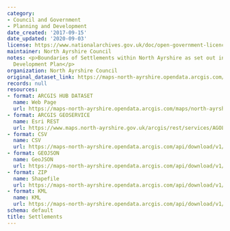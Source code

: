 ```yaml
---
category:
- Council and Government
- Planning and Development
date_created: '2017-09-15'
date_updated: '2020-09-03'
license: https://www.nationalarchives.gov.uk/doc/open-government-licence/version/3/
maintainer: North Ayrshire Council
notes: <p>Boundaries of Settlements within North Ayrshire as set out in the Local
  Development Plan</p>
organization: North Ayrshire Council
original_dataset_link: https://maps-north-ayrshire.opendata.arcgis.com/maps/north-ayrshire::settlements
records: null
resources:
- format: ARCGIS HUB DATASET
  name: Web Page
  url: https://maps-north-ayrshire.opendata.arcgis.com/maps/north-ayrshire::settlements
- format: ARCGIS GEOSERVICE
  name: Esri REST
  url: https://www.maps.north-ayrshire.gov.uk/arcgis/rest/services/AGOL/Open_Data_Portal4/MapServer/33
- format: CSV
  name: CSV
  url: https://maps-north-ayrshire.opendata.arcgis.com/api/download/v1/items/035ab1a945fe4ed0bc76b354b622c467/csv?layers=33
- format: GEOJSON
  name: GeoJSON
  url: https://maps-north-ayrshire.opendata.arcgis.com/api/download/v1/items/035ab1a945fe4ed0bc76b354b622c467/geojson?layers=33
- format: ZIP
  name: Shapefile
  url: https://maps-north-ayrshire.opendata.arcgis.com/api/download/v1/items/035ab1a945fe4ed0bc76b354b622c467/shapefile?layers=33
- format: KML
  name: KML
  url: https://maps-north-ayrshire.opendata.arcgis.com/api/download/v1/items/035ab1a945fe4ed0bc76b354b622c467/kml?layers=33
schema: default
title: Settlements
---
```

